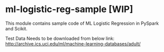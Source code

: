 # ml-logistic-reg-sample [WIP]
This module contains sample code of ML Logistic Regression in PySpark and Scikit.

Test Data Needs to be downloaded from below link:
http://archive.ics.uci.edu/ml/machine-learning-databases/adult/


